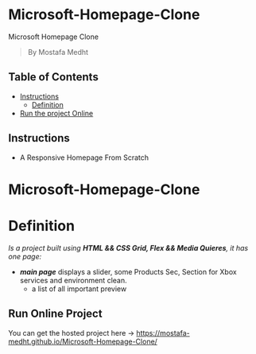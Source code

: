 # Microsoft-Homepage-Clone
Microsoft Homepage Clone

> By Mostafa Medht


## Table of Contents

* [Instructions](#instructions)
    * [Definition](#Definition)
* [Run the project Online](#Run)


## Instructions
 * A Responsive Homepage From Scratch
# Microsoft-Homepage-Clone

# Definition
_Is a project built using **HTML && CSS Grid, Flex && Media Quieres**, it has one page:_
* _**main page**_ displays a slider, some Products Sec, Section for Xbox services and environment clean.
  * a list of all important preview

## Run Online Project

You can get the hosted project here -> https://mostafa-medht.github.io/Microsoft-Homepage-Clone/
